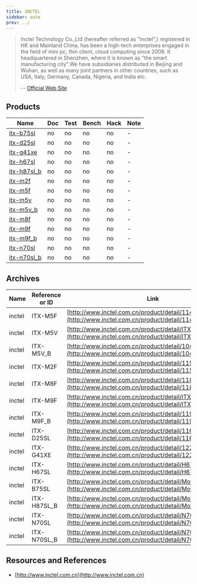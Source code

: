 ```yaml
---
title: INCTEL
sidebar: auto
prev: ../
---
```


>  Inctel Technology Co.,Ltd (hereafter referred as "Inctel",)
>  registered in HK and Mainland China, has been a high-tech
>  enterprises engaged in the field of mini pc, thin client, cloud
>  computing since 2008. It headquartered in Shenzhen, where it is
>  known as "the smart manufacturing city".We have subsidiaries
>  distributed in Beijing and Wuhan, as well as many joint partners in
>  other countries, such as USA, Italy, Germany, Canada, Nigeria, and
>  India etc.
>
> -- [Official Web Site](http://inctel.com.cn/page/about.html)

## Products

| Name                        | Doc | Test | Bench | Hack | Note |
|-----------------------------|-----|------|-------|------|------|
| [itx-b75sl](itx-b75sl/)     | no  | no   | no    | no   | -    |
| [itx-d25sl](itx-d25sl/)     | no  | no   | no    | no   | -    |
| [itx-g41xe](itx-g41xe/)     | no  | no   | no    | no   | -    |
| [itx-h67sl](itx-h67sl/)     | no  | no   | no    | no   | -    |
| [itx-h87sl_b](itx-h87sl_b/) | no  | no   | no    | no   | -    |
| [itx-m2f](itx-m2f/)         | no  | no   | no    | no   | -    |
| [itx-m5f](itx-m5f/)         | no  | no   | no    | no   | -    |
| [itx-m5v](itx-m5v/)         | no  | no   | no    | no   | -    |
| [itx-m5v_b](itx-m5v_b/)     | no  | no   | no    | no   | -    |
| [itx-m8f](itx-m8f/)         | no  | no   | no    | no   | -    |
| [itx-m9f](itx-m9f/)         | no  | no   | no    | no   | -    |
| [itx-m9f_b](itx-m9f_b/)     | no  | no   | no    | no   | -    |
| [itx-n70sl](itx-n70sl/)     | no  | no   | no    | no   | -    |
| [itx-n70sl_b](itx-n70sl_b/) | no  | no   | no    | no   | -    |

## Archives

|Name|Reference or ID|Link|Architecture|
|----|---------------|----|------------|
|inctel|ITX-M5F|[http://www.inctel.com.cn/product/detail/114](http://www.inctel.com.cn/product/detail/114)|x86_64|
|inctel|ITX-M5V|[http://www.inctel.com.cn/product/detail/ITXM5V](http://www.inctel.com.cn/product/detail/ITXM5V)|x86_64|
|inctel|ITX-M5V_B|[http://www.inctel.com.cn/product/detail/104](http://www.inctel.com.cn/product/detail/104)|x86_64|
|inctel|ITX-M2F|[http://www.inctel.com.cn/product/detail/115](http://www.inctel.com.cn/product/detail/115)|x86_64|
|inctel|ITX-M8F|[http://www.inctel.com.cn/product/detail/118](http://www.inctel.com.cn/product/detail/118)|x86_64|
|inctel|ITX-M9F|[http://www.inctel.com.cn/product/detail/ITXM9F](http://www.inctel.com.cn/product/detail/ITXM9F)|x86_64|
|inctel|ITX-M9F_B|[http://www.inctel.com.cn/product/detail/119](http://www.inctel.com.cn/product/detail/119)|x86_64|
|inctel|ITX-D25SL|[http://www.inctel.com.cn/product/detail/116](http://www.inctel.com.cn/product/detail/116)|x86_64|
|inctel|ITX-G41XE|[http://www.inctel.com.cn/product/detail/122](http://www.inctel.com.cn/product/detail/122)|x86_64|
|inctel|ITX-H67SL|[http://www.inctel.com.cn/product/detail/H67SL](http://www.inctel.com.cn/product/detail/H67SL)|x86_64|
|inctel|ITX-B75SL|[http://www.inctel.com.cn/product/detail/MotherboardB75SL](http://www.inctel.com.cn/product/detail/MotherboardB75SL)|x86_64|
|inctel|ITX-H87SL_B|[http://www.inctel.com.cn/product/detail/MotherboardH87SL](http://www.inctel.com.cn/product/detail/MotherboardH87SL)|x86_64|
|inctel|ITX-N70SL|[http://www.inctel.com.cn/product/detail/N70SL](http://www.inctel.com.cn/product/detail/N70SL)|x86_64|
|inctel|ITX-N70SL_B|[http://www.inctel.com.cn/product/detail/N70SLB](http://www.inctel.com.cn/product/detail/N70SLB)|x86_64|


## Resources and References

 * [http://www.inctel.com.cn](http://www.inctel.com.cn)


